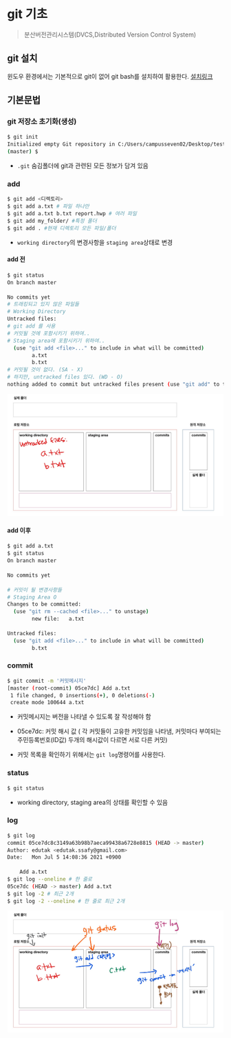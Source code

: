 # git 기초

> 분산버전관리시스템(DVCS,Distributed Version Control System)

## git 설치

 윈도우 환경에서는 기본적으로 git이 없어 git bash를 설치하여 활용한다. [설치링크](https://bit.ly/bs-210705)



## 기본문법

### git 저장소 초기화(생성)

```bash
$ git init
Initialized empty Git repository in C:/Users/campusseven02/Desktop/test/.git/
(master) $
```

* `.git` 숨김폴더에 git과 관련된 모든 정보가 담겨 있음

### add

```bash
$ git add <디렉토리>
$ git add a.txt # 파일 하나만
$ git add a.txt b.txt report.hwp # 여러 파일
$ git add my_folder/ #특정 폴더
$ git add . #현재 디렉토리 모든 파일/폴더
```

* `working directory`의 변경사항을 `staging area`상태로 변경

#### add 전

 ```bash
 $ git status
 On branch master
 
 No commits yet
 # 트래킹되고 있지 않은 파일들
 # Working Directory
 Untracked files:
 # git add 를 사용
 # 커밋될 것에 포함시키기 위하여..
 # Staging area에 포함시키기 위하여..
   (use "git add <file>..." to include in what will be committed)
         a.txt
         b.txt
 # 커밋될 것이 없다. (SA - X)
 # 하지만, untracked files 있다. (WD - O)
 nothing added to commit but untracked files present (use "git add" to track)
 ```

![222](md-images/222.jpg)

#### add 이후

```bash
$ git add a.txt
$ git status
On branch master

No commits yet

# 커밋이 될 변경사항들
# Staging Area O
Changes to be committed:
  (use "git rm --cached <file>..." to unstage)
        new file:   a.txt

Untracked files:
  (use "git add <file>..." to include in what will be committed)
        b.txt
```



### commit 

```bash
$ git commit -m '커밋메시지'
[master (root-commit) 05ce7dc] Add a.txt
 1 file changed, 0 insertions(+), 0 deletions(-)
 create mode 100644 a.txt
```

* 커밋메시지는 버전을 나타낼 수 있도록 잘 작성해야 함

* 05ce7dc: 커밋 해시 값 ( 각 커밋들이 고유한 커밋임을 나타냄, 커밋마다 부여되는 주민등록번호(ID값) 두개의 해시값이 다르면 서로 다른 커밋)
* 커밋 목록을 확인하기 위해서는 `git log`명령어를 사용한다.

### status

```bash
$ git status
```

* working directory, staging area의 상태를 확인할 수 있음

### log

```bash
$ git log
commit 05ce7dc8c3149a63b98b7aeca99438a6728e8815 (HEAD -> master)
Author: edutak <edutak.ssafy@gmail.com>
Date:   Mon Jul 5 14:08:36 2021 +0900

    Add a.txt
$ git log --oneline # 한 줄로
05ce7dc (HEAD -> master) Add a.txt
$ git log -2 # 최근 2개
$ git log -2 --oneline # 한 줄로 최근 2개
```

![111](md-images/111.jpg)

